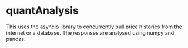 quantAnalysis
=============

This uses the asyncio library to concurrently pull price histories from the internet or a database. The responses are analysed using numpy and pandas.
